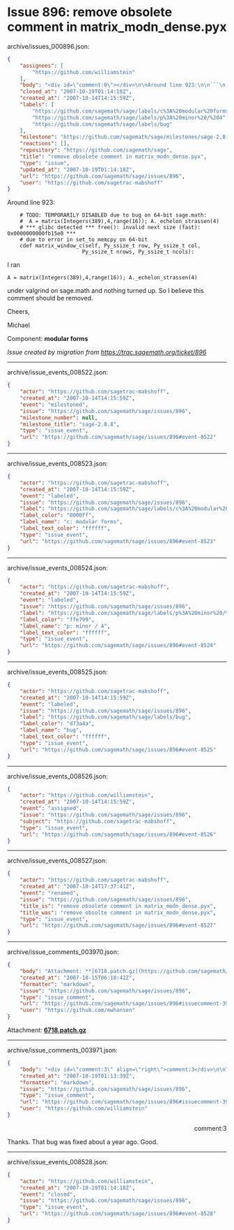 # Issue 896: remove obsolete comment in matrix_modn_dense.pyx

archive/issues_000896.json:
```json
{
    "assignees": [
        "https://github.com/williamstein"
    ],
    "body": "<div id=\"comment:0\"></div>\n\nAround line 923:\n\n```\n    # TODO: TEMPORARILY DISABLED due to bug on 64-bit sage.math:\n    #  A = matrix(Integers(389),4,range(16)); A._echelon_strassen(4)\n    # *** glibc detected *** free(): invalid next size (fast): 0x0000000000fb15e0 ***\n    # due to error in set_to memcpy on 64-bit\n    cdef matrix_window_c(self, Py_ssize_t row, Py_ssize_t col,\n                        Py_ssize_t nrows, Py_ssize_t ncols):\n```\nI ran \n\n```\nA = matrix(Integers(389),4,range(16)); A._echelon_strassen(4)\n```\nunder valgrind on sage.math and nothing turned up. So I believe this comment should be removed.\n\nCheers,\n\nMichael\n\nComponent: **modular forms**\n\n_Issue created by migration from https://trac.sagemath.org/ticket/896_\n\n",
    "closed_at": "2007-10-19T01:14:18Z",
    "created_at": "2007-10-14T14:15:59Z",
    "labels": [
        "https://github.com/sagemath/sage/labels/c%3A%20modular%20forms",
        "https://github.com/sagemath/sage/labels/p%3A%20minor%20/%204",
        "https://github.com/sagemath/sage/labels/bug"
    ],
    "milestone": "https://github.com/sagemath/sage/milestones/sage-2.8.8",
    "reactions": [],
    "repository": "https://github.com/sagemath/sage",
    "title": "remove obsolete comment in matrix_modn_dense.pyx",
    "type": "issue",
    "updated_at": "2007-10-19T01:14:18Z",
    "url": "https://github.com/sagemath/sage/issues/896",
    "user": "https://github.com/sagetrac-mabshoff"
}
```
<div id="comment:0"></div>

Around line 923:

```
    # TODO: TEMPORARILY DISABLED due to bug on 64-bit sage.math:
    #  A = matrix(Integers(389),4,range(16)); A._echelon_strassen(4)
    # *** glibc detected *** free(): invalid next size (fast): 0x0000000000fb15e0 ***
    # due to error in set_to memcpy on 64-bit
    cdef matrix_window_c(self, Py_ssize_t row, Py_ssize_t col,
                        Py_ssize_t nrows, Py_ssize_t ncols):
```
I ran 

```
A = matrix(Integers(389),4,range(16)); A._echelon_strassen(4)
```
under valgrind on sage.math and nothing turned up. So I believe this comment should be removed.

Cheers,

Michael

Component: **modular forms**

_Issue created by migration from https://trac.sagemath.org/ticket/896_





---

archive/issue_events_008522.json:
```json
{
    "actor": "https://github.com/sagetrac-mabshoff",
    "created_at": "2007-10-14T14:15:59Z",
    "event": "milestoned",
    "issue": "https://github.com/sagemath/sage/issues/896",
    "milestone_number": null,
    "milestone_title": "sage-2.8.8",
    "type": "issue_event",
    "url": "https://github.com/sagemath/sage/issues/896#event-8522"
}
```



---

archive/issue_events_008523.json:
```json
{
    "actor": "https://github.com/sagetrac-mabshoff",
    "created_at": "2007-10-14T14:15:59Z",
    "event": "labeled",
    "issue": "https://github.com/sagemath/sage/issues/896",
    "label": "https://github.com/sagemath/sage/labels/c%3A%20modular%20forms",
    "label_color": "0000ff",
    "label_name": "c: modular forms",
    "label_text_color": "ffffff",
    "type": "issue_event",
    "url": "https://github.com/sagemath/sage/issues/896#event-8523"
}
```



---

archive/issue_events_008524.json:
```json
{
    "actor": "https://github.com/sagetrac-mabshoff",
    "created_at": "2007-10-14T14:15:59Z",
    "event": "labeled",
    "issue": "https://github.com/sagemath/sage/issues/896",
    "label": "https://github.com/sagemath/sage/labels/p%3A%20minor%20/%204",
    "label_color": "ffe799",
    "label_name": "p: minor / 4",
    "label_text_color": "ffffff",
    "type": "issue_event",
    "url": "https://github.com/sagemath/sage/issues/896#event-8524"
}
```



---

archive/issue_events_008525.json:
```json
{
    "actor": "https://github.com/sagetrac-mabshoff",
    "created_at": "2007-10-14T14:15:59Z",
    "event": "labeled",
    "issue": "https://github.com/sagemath/sage/issues/896",
    "label": "https://github.com/sagemath/sage/labels/bug",
    "label_color": "d73a4a",
    "label_name": "bug",
    "label_text_color": "ffffff",
    "type": "issue_event",
    "url": "https://github.com/sagemath/sage/issues/896#event-8525"
}
```



---

archive/issue_events_008526.json:
```json
{
    "actor": "https://github.com/williamstein",
    "created_at": "2007-10-14T14:15:59Z",
    "event": "assigned",
    "issue": "https://github.com/sagemath/sage/issues/896",
    "subject": "https://github.com/sagetrac-mabshoff",
    "type": "issue_event",
    "url": "https://github.com/sagemath/sage/issues/896#event-8526"
}
```



---

archive/issue_events_008527.json:
```json
{
    "actor": "https://github.com/sagetrac-mabshoff",
    "created_at": "2007-10-14T17:37:41Z",
    "event": "renamed",
    "issue": "https://github.com/sagemath/sage/issues/896",
    "title_is": "remove obsolete comment in matrix_modn_dense.pyx",
    "title_was": "remove obsolte comment in matrix_modn_dense.pyx",
    "type": "issue_event",
    "url": "https://github.com/sagemath/sage/issues/896#event-8527"
}
```



---

archive/issue_comments_003970.json:
```json
{
    "body": "Attachment: **[6718.patch.gz](https://github.com/sagemath/sage/files/ticket896/6718.patch.gz)**",
    "created_at": "2007-10-15T06:10:42Z",
    "formatter": "markdown",
    "issue": "https://github.com/sagemath/sage/issues/896",
    "type": "issue_comment",
    "url": "https://github.com/sagemath/sage/issues/896#issuecomment-3970",
    "user": "https://github.com/mwhansen"
}
```

Attachment: **[6718.patch.gz](https://github.com/sagemath/sage/files/ticket896/6718.patch.gz)**



---

archive/issue_comments_003971.json:
```json
{
    "body": "<div id=\"comment:3\" align=\"right\">comment:3</div>\n\nThanks.  That bug was fixed about a year ago.  Good.",
    "created_at": "2007-10-19T01:13:39Z",
    "formatter": "markdown",
    "issue": "https://github.com/sagemath/sage/issues/896",
    "type": "issue_comment",
    "url": "https://github.com/sagemath/sage/issues/896#issuecomment-3971",
    "user": "https://github.com/williamstein"
}
```

<div id="comment:3" align="right">comment:3</div>

Thanks.  That bug was fixed about a year ago.  Good.



---

archive/issue_events_008528.json:
```json
{
    "actor": "https://github.com/williamstein",
    "created_at": "2007-10-19T01:14:18Z",
    "event": "closed",
    "issue": "https://github.com/sagemath/sage/issues/896",
    "type": "issue_event",
    "url": "https://github.com/sagemath/sage/issues/896#event-8528"
}
```
